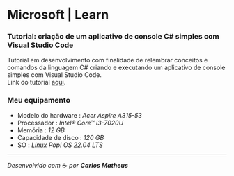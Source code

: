 # Microsoft  |  Learn

### Tutorial: criação de um aplicativo de console C# simples com Visual Studio Code

Tutorial em desenvolvimento com finalidade de relembrar conceitos e comandos da linguagem C# criando e executando um aplicativo de console simples com Visual Studio Code.  
Link do tutorial [aqui](https://learn.microsoft.com/pt-br/visualstudio/get-started/csharp/tutorial-console?view=vs-2022).


### Meu equipamento
* Modelo do hardware : _Acer Aspire A315-53_  
* Processador : _Intel® Core™ i3-7020U_  
* Memória : _12 GB_  
* Capacidade de disco : _120 GB_  
* SO : _Linux_ _Pop! OS 22.04 LTS_  

---

_Desenvolvido com_ :coffee: _por **Carlos Matheus**_
